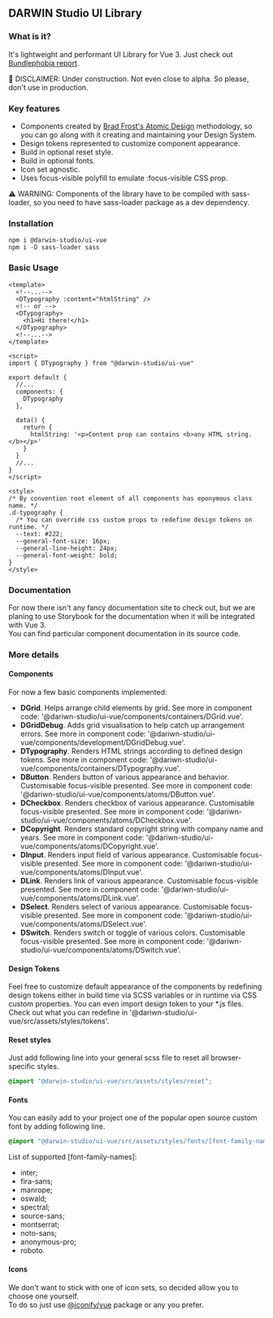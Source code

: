 ## DARWIN Studio UI Library

### What is it?
It's lightweight and performant UI Library for Vue 3. 
Just check out [Bundlephobia report](https://bundlephobia.com/result?p=@darwin-studio/ui-vue).

🚧 DISCLAIMER: Under construction. Not even close to alpha. So please, don't use in production.

### Key features
- Components created by [Brad Frost's Atomic Design](https://atomicdesign.bradfrost.com/) methodology, so you can go along with it creating and maintaining your Design System.  
- Design tokens represented to customize component appearance.    
- Build in optional reset style.
- Build in optional fonts.
- Icon set agnostic.
- Uses focus-visible polyfill to emulate :focus-visible CSS prop.

⚠ WARNING: Components of the library have to be compiled with sass-loader, so you need to have sass-loader package as a dev dependency. 

### Installation
```shell script
npm i @darwin-studio/ui-vue
npm i -D sass-loader sass
```  

### Basic Usage
```vue
<template>
  <!--...-->
  <DTypography :content="htmlString" />
  <!-- or -->
  <DTypography>
    <h1>Hi there!</h1>
  </DTypography>
  <!--...-->
</template>

<script>
import { DTypography } from "@darwin-studio/ui-vue"

export default {
  //...
  components: {
    DTypography
  },

  data() {
    return {
      htmlString: '<p>Content prop can contains <b>any HTML string.</b></p>'
    }
  }
  //...
}
</script>

<style>
/* By convention root element of all components has eponymous class name. */
.d-typography {
  /* You can override css custom props to redefine design tokens on runtime. */
  --text: #222;
  --general-font-size: 16px;
  --general-line-height: 24px;
  --general-font-weight: bold;
}
</style>
```   

### Documentation

For now there isn't any fancy documentation site to check out, 
but we are planing to use Storybook for the documentation when it will be integrated with Vue 3.   
You can find particular component documentation in its source code. 

### More details  

#### Components

For now a few basic components implemented: 
* **DGrid**. Helps arrange child elements by grid. 
See more in component code: '@dariwn-studio/ui-vue/components/containers/DGrid.vue'.
* **DGridDebug**. Adds grid visualisation to help catch up arrangement errors. 
See more in component code: '@dariwn-studio/ui-vue/components/development/DGridDebug.vue'.
* **DTypography**. Renders HTML strings according to defined design tokens. 
See more in component code: '@dariwn-studio/ui-vue/components/containers/DTypography.vue'.
* **DButton**. Renders button of various appearance and behavior. 
Customisable focus-visible presented. See more in component code: '@dariwn-studio/ui-vue/components/atoms/DButton.vue'.
* **DCheckbox**. Renders checkbox of various appearance. 
Customisable focus-visible presented. See more in component code: '@dariwn-studio/ui-vue/components/atoms/DCheckbox.vue'.
* **DCopyright**. Renders standard copyright string with company name and years. 
See more in component code: '@dariwn-studio/ui-vue/components/atoms/DCopyright.vue'.
* **DInput**. Renders input field of various appearance. 
Customisable focus-visible presented. See more in component code: '@dariwn-studio/ui-vue/components/atoms/DInput.vue'.
* **DLink**. Renders link of various appearance. 
Customisable focus-visible presented. See more in component code: '@dariwn-studio/ui-vue/components/atoms/DLink.vue'.
* **DSelect**. Renders select of various appearance. 
Customisable focus-visible presented. See more in component code: '@dariwn-studio/ui-vue/components/atoms/DSelect.vue'.
* **DSwitch**. Renders switch or toggle of various colors. 
Customisable focus-visible presented. See more in component code: '@dariwn-studio/ui-vue/components/atoms/DSwitch.vue'.

#### Design Tokens  

Feel free to customize default appearance of the components by 
redefining design tokens either in build time via SCSS variables or 
in runtime via CSS custom properties. 
You can even import design token to your *.js files. 
Check out what you can redefine in '@dariwn-studio/ui-vue/src/assets/styles/tokens'.

#### Reset styles  

Just add following line into your general scss file to reset all browser-specific styles.
```scss
@import "@darwin-studio/ui-vue/src/assets/styles/reset";
```

#### Fonts  

You can easily add to your project one of the popular open source custom font by adding following line. 
```scss
@import "@darwin-studio/ui-vue/src/assets/styles/fonts/[font-family-name]";
```
List of supported [font-family-names]:  
- inter;
- fira-sans;
- manrope;
- oswald;
- spectral;
- source-sans;
- montserrat;
- noto-sans;
- anonymous-pro;
- roboto.

#### Icons  

We don't want to stick with one of icon sets, so decided allow you to choose one yourself.  
To do so just use [@iconify/vue](https://docs.iconify.design/implementations/vue/) package or any you prefer.

